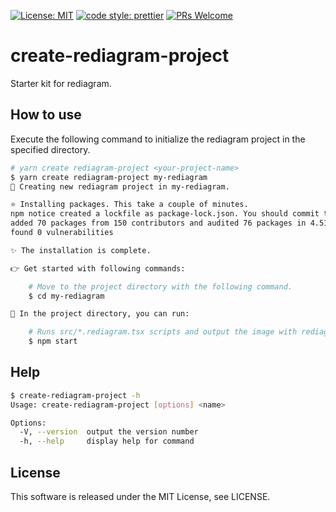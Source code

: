 [![License: MIT](https://img.shields.io/badge/License-MIT-yellow.svg)](https://opensource.org/licenses/MIT)
[![code style: prettier](https://img.shields.io/badge/code_style-prettier-ff69b4.svg)](https://github.com/prettier/prettier)
[![PRs Welcome](https://img.shields.io/badge/PRs-welcome-brightgreen.svg)](http://makeapullrequest.com)

# create-rediagram-project

Starter kit for rediagram.

## How to use

Execute the following command to initialize the rediagram project in the specified directory.

```bash
# yarn create rediagram-project <your-project-name>
$ yarn create rediagram-project my-rediagram
🌈 Creating new rediagram project in my-rediagram.

⭐️ Installing packages. This take a couple of minutes.
npm notice created a lockfile as package-lock.json. You should commit this file.
added 70 packages from 150 contributors and audited 76 packages in 4.51s
found 0 vulnerabilities

✨ The installation is complete.

👉 Get started with following commands:

    # Move to the project directory with the following command.
    $ cd my-rediagram

🚀 In the project directory, you can run:

    # Runs src/*.rediagram.tsx scripts and output the image with rediagram.
    $ npm start

```

## Help

```bash
$ create-rediagram-project -h
Usage: create-rediagram-project [options] <name>

Options:
  -V, --version  output the version number
  -h, --help     display help for command
```

## License

This software is released under the MIT License, see LICENSE.
